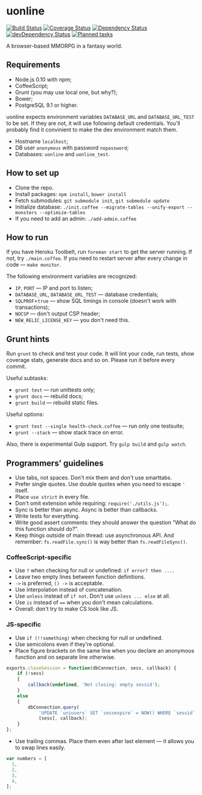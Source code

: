uonline
=======

[![Build Status](https://travis-ci.org/uonline/uonline.svg?branch=master)](https://travis-ci.org/uonline/uonline)
[![Coverage Status](https://img.shields.io/coveralls/uonline/uonline.svg)](https://coveralls.io/r/uonline/uonline?branch=master)
[![Dependency Status](https://img.shields.io/david/uonline/uonline.svg)](https://david-dm.org/uonline/uonline)
[![devDependency Status](https://img.shields.io/david/dev/uonline/uonline.svg)](https://david-dm.org/uonline/uonline#info=devDependencies)
[![Planned tasks](https://badge.waffle.io/uonline/uonline.svg?label=on%20fire&title=Tasks)](http://waffle.io/uonline/uonline)

A browser-based MMORPG in a fantasy world.


Requirements
------------

* Node.js 0.10 with npm;
* CoffeeScript;
* Grunt (you may use local one, but why?);
* Bower;
* PostgreSQL 9.1 or higher.

uonline expects environment variables `DATABASE_URL` and `DATABASE_URL_TEST` to be set. If they are not, it will use following default credentials. You'll probably find it convinient to make the dev environment match them.

* Hostname `localhost`;
* DB user `anonymous` with password `nopassword`;
* Databases: `uonline` and `uonline_test`.


How to set up
-------------

* Clone the repo.
* Install packages: `npm install`, `bower install`
* Fetch submodules: `git submodule init`, `git submodule update`
* Initialize database: `./init.coffee --migrate-tables --unify-export --monsters --optimize-tables`
* If you need to add an admin: `./add-admin.coffee`


How to run
----------

If you have Heroku Toolbelt, run `foreman start` to get the server running. If not, try `./main.coffee`. If you need to restart server after every change in code — `make monitor`.

The following environment variables are recognized:

* `IP`, `PORT` — IP and port to listen;
* `DATABASE_URL`, `DATABASE_URL_TEST` — database credentials;
* `SQLPROF`=`true` — show SQL timings in console (doesn't work with transactions);
* `NOCSP` — don't output CSP header;
* `NEW_RELIC_LICENSE_KEY` — you don't need this.


Grunt hints
-----------

Run `grunt` to check and test your code. It will lint your code, run tests, show coverage stats, generate docs and so on. Please run it before every commit.

Useful subtasks:

* `grunt test` — run unittests only;
* `grunt docs` — rebuild docs;
* `grunt build` — rebuild static files.

Useful options:

* `grunt test --single health-check.coffee` — run only one testsuite;
* `grunt --stack` — show stack trace on error.

Also, there is experimental Gulp support. Try `gulp build` and `gulp watch`.


Programmers' guidelines
-----------------------

* Use tabs, not spaces. Don't mix them and don't use smarttabs.
* Prefer single quotes. Use double quotes when you need to escape `'` itself.
* Place `use strict` in every file.
* Don't omit extension while requiring: `require('./utils.js');`.
* Sync is better than async. Async is better than callbacks.
* Write tests for everything.
* Write good assert comments: they should answer the question "What do this function should do?".
* Keep things outside of main thread: use asynchronous API. And remember: `fs.readFile.sync()` is way better than `fs.readFileSync()`.


### CoffeeScript-specific

* Use `?` when checking for null or undefined: `if error? then ...`.
* Leave two empty lines between function definitions.
* `->` is preferred, `() ->` is acceptable.
* Use interpolation instead of concatenation.
* Use `unless` instead of `if not`. Don't use `unless ... else` at all.
* Use `is` instead of `==` when you don't mean calculations.
* Overall: don't try to make CS look like JS.


### JS-specific

* Use `if (!!something)` when checking for null or undefined.
* Use semicolons even if they're optional.
* Place figure brackets on the same line when you declare an anonymous function and on separate line otherwise.

```js
exports.closeSession = function(dbConnection, sess, callback) {
	if (!sess)
	{
		callback(undefined, 'Not closing: empty sessid');
	}
	else
	{
		dbConnection.query(
			'UPDATE `uniusers` SET `sessexpire` = NOW() WHERE `sessid` = ?',
			[sess], callback);
	}
};
```

* Use trailing commas. Place them even after last element — it allows you to swap lines easily.

```js
var numbers = [
  1,
  2,
  3,
  4,
];
```
